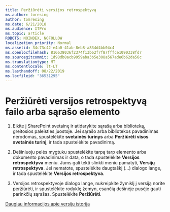 ```yaml
---
title: Peržiūrėti versijos retrospektyvą
ms.author: toresing
author: tomresing
ms.date: 6/21/2018
ms.audience: ITPro
ms.topic: article
ROBOTS: NOINDEX, NOFOLLOW
localization_priority: Normal
ms.assetid: 34c73c42-e4a0-41ab-8eb8-a834d4bb04c4
ms.openlocfilehash: 816638036f2374f13b62f7f87fffce1090338fd7
ms.sourcegitcommit: 1d98db8acb9959aba3b5e308a567ade6b62da56c
ms.translationtype: MT
ms.contentlocale: lt-LT
ms.lasthandoff: 08/22/2019
ms.locfileid: "36531295"
---
```

# <a name="view-version-history-of-a-file-or-list-item"></a>Peržiūrėti versijos retrospektyvą failo arba sąrašo elemento

1. Eikite į SharePoint svetainę ir atidarykite sąrašą arba biblioteką, greitosios paleisties juostoje. Jei sąrašo arba bibliotekos pavadinimas nerodomas, spustelėkite **svetainės turinys** arba **Peržiūrėti visos svetainės turinį**, ir tada spustelėkite pavadinimą.
    
2. Dešiniuoju pelės mygtuku spustelėkite tarpą tarp elemento arba dokumento pavadinimas ir data, o tada spustelėkite **Versijos retrospektyva** meniu. Jums gali tekti slinkti meniu pamatyti, **Versijų retrospektyva**. Jei nematote, spustelėkite daugtaškį (...) dialogo lange, ir tada spustelėkite **Versijos retrospektyva**.
    
3. Versijos retrospektyvoje dialogo lange, nukreipkite žymiklį į versiją norite peržiūrėti, ir spustelėkite rodyklę žemyn, esančią dešinėje pusėje gauti parinkčių sąrašas. Spustelėkite **Peržiūrėti**.
    
[Daugiau informacijos apie versijų istorija](https://go.microsoft.com/fwlink/?linkid=875709)
  

